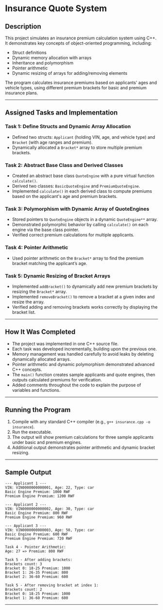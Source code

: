 # Insurance Quote System

## Description

This project simulates an insurance premium calculation system using C++. It demonstrates key concepts of object-oriented programming, including:

- Struct definitions
- Dynamic memory allocation with arrays
- Inheritance and polymorphism
- Pointer arithmetic
- Dynamic resizing of arrays for adding/removing elements

The program calculates insurance premiums based on applicants' ages and vehicle types, using different premium brackets for basic and premium insurance plans.

---

## Assigned Tasks and Implementation

### Task 1: Define Structs and Dynamic Array Allocation

- Defined two structs: `Applicant` (holding VIN, age, and vehicle type) and `Bracket` (with age ranges and premium).
- Dynamically allocated a `Bracket*` array to store multiple premium brackets.

### Task 2: Abstract Base Class and Derived Classes

- Created an abstract base class `QuoteEngine` with a pure virtual function `calculate()`.
- Derived two classes: `BasicQuoteEngine` and `PremiumQuoteEngine`.
- Implemented `calculate()` in each derived class to compute premiums based on the applicant's age and premium brackets.

### Task 3: Polymorphism with Dynamic Array of QuoteEngines

- Stored pointers to `QuoteEngine` objects in a dynamic `QuoteEngine**` array.
- Demonstrated polymorphic behavior by calling `calculate()` on each engine via the base class pointer.
- Verified correct premium calculations for multiple applicants.

### Task 4: Pointer Arithmetic

- Used pointer arithmetic on the `Bracket*` array to find the premium bracket matching the applicant’s age.

### Task 5: Dynamic Resizing of Bracket Arrays

- Implemented `addBracket()` to dynamically add new premium brackets by resizing the `Bracket*` array.
- Implemented `removeBracket()` to remove a bracket at a given index and resize the array.
- Verified adding and removing brackets works correctly by displaying the bracket list.

---

## How It Was Completed

- The project was implemented in one C++ source file.
- Each task was developed incrementally, building upon the previous one.
- Memory management was handled carefully to avoid leaks by deleting dynamically allocated arrays.
- Pointer arithmetic and dynamic polymorphism demonstrated advanced C++ concepts.
- The `main()` function creates sample applicants and quote engines, then outputs calculated premiums for verification.
- Added comments throughout the code to explain the purpose of variables and functions.

---

## Running the Program

1. Compile with any standard C++ compiler (e.g., `g++ insurance.cpp -o insurance`).
2. Run the executable.
3. The output will show premium calculations for three sample applicants under basic and premium engines.
4. Additional output demonstrates pointer arithmetic and dynamic bracket resizing.

---

## Sample Output

```
--- Applicant 1 ---
VIN: VIN0000000000001, Age: 22, Type: car
Basic Engine Premium: 1000 RWF
Premium Engine Premium: 1200 RWF

--- Applicant 2 ---
VIN: VIN0000000000002, Age: 30, Type: car
Basic Engine Premium: 800 RWF
Premium Engine Premium: 960 RWF

--- Applicant 3 ---
VIN: VIN0000000000003, Age: 50, Type: car
Basic Engine Premium: 600 RWF
Premium Engine Premium: 720 RWF

Task 4 - Pointer Arithmetic:
Age: 27 => Premium: 800 RWF

Task 5 - After adding brackets:
Brackets count: 3
Bracket 0: 18-25 Premium: 1000
Bracket 1: 26-35 Premium: 800
Bracket 2: 36-60 Premium: 600

Task 5 - After removing bracket at index 1:
Brackets count: 2
Bracket 0: 18-25 Premium: 1000
Bracket 1: 36-60 Premium: 600
```
---